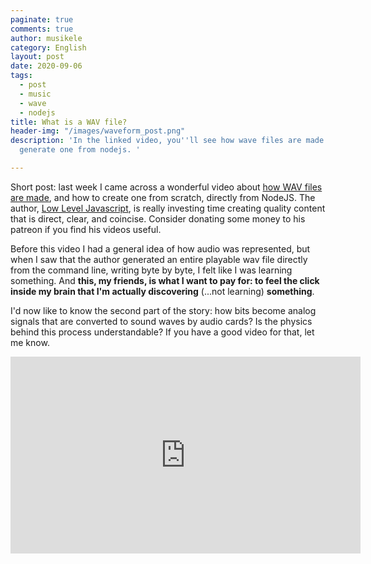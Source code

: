 ```yaml
---
paginate: true
comments: true
author: musikele
category: English
layout: post
date: 2020-09-06
tags:
  - post
  - music
  - wave
  - nodejs
title: What is a WAV file?
header-img: "/images/waveform_post.png"
description: 'In the linked video, you''ll see how wave files are made and how to
  generate one from nodejs. '

---
```

Short post: last week I came across a wonderful video about [how WAV files are made](https://www.youtube.com/watch?v=udbA7u1zYfc), and how to create one from scratch, directly from NodeJS. The author, [Low Level Javascript](https://www.youtube.com/channel/UC56l7uZA209tlPTVOJiJ8Tw), is really investing time creating quality content that is direct, clear, and coincise. Consider donating some money to his patreon if you find his videos useful. 

Before this video I had a general idea of how audio was represented, but when I saw that the author generated an entire playable wav file directly from the command line, writing byte by byte, I felt like I was learning something. And **this, my friends, is what I want to pay for: to feel the click inside my brain that I'm actually discovering** (...not learning) **something**.

I'd now like to know the second part of the story: how bits become analog signals that are converted to sound waves by audio cards? Is the physics behind this process understandable? If you have a good video for that, let me know.

<iframe width="560" height="315" src="https://www.youtube.com/embed/udbA7u1zYfc" frameborder="0" allow="accelerometer; autoplay; encrypted-media; gyroscope; picture-in-picture" allowfullscreen></iframe>